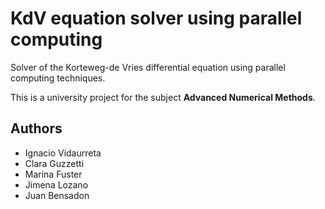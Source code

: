 # KdV equation solver using parallel computing
Solver of the Korteweg-de Vries differential equation using parallel computing techniques.

This is a university project for the subject **Advanced Numerical Methods**.

## Authors
* Ignacio Vidaurreta
* Clara Guzzetti
* Marina Fuster
* Jimena Lozano
* Juan Bensadon
